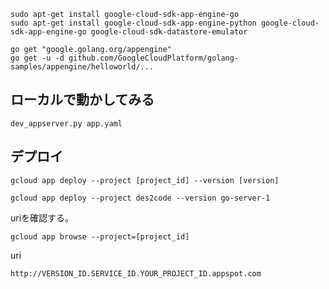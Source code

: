 

```
sudo apt-get install google-cloud-sdk-app-engine-go
sudo apt-get install google-cloud-sdk-app-engine-python google-cloud-sdk-app-engine-go google-cloud-sdk-datastore-emulator
```

```
go get "google.golang.org/appengine"
go get -u -d github.com/GoogleCloudPlatform/golang-samples/appengine/helloworld/...
```

## ローカルで動かしてみる


```
dev_appserver.py app.yaml
```


## デプロイ



```
gcloud app deploy --project [project_id] --version [version]
```


```
gcloud app deploy --project des2code --version go-server-1
```

uriを確認する。


```
gcloud app browse --project=[project_id]
```

uri    

```
http://VERSION_ID.SERVICE_ID.YOUR_PROJECT_ID.appspot.com
```
